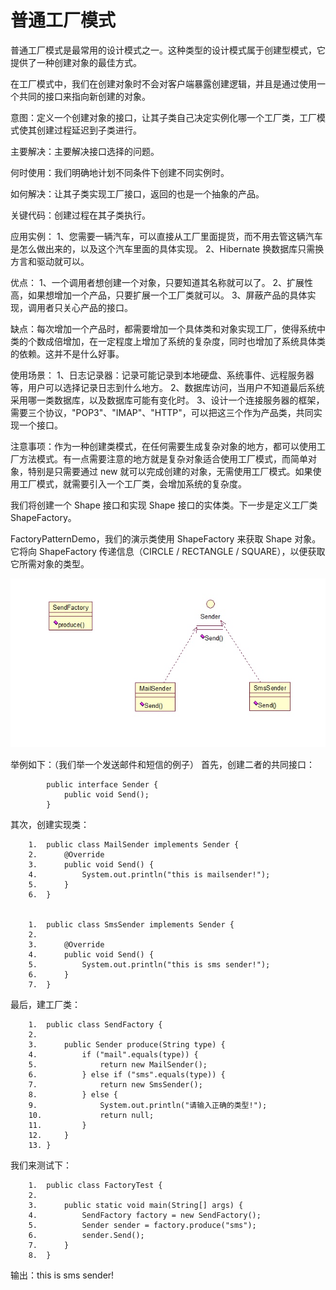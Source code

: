# 普通工厂模式

普通工厂模式是最常用的设计模式之一。这种类型的设计模式属于创建型模式，它提供了一种创建对象的最佳方式。

在工厂模式中，我们在创建对象时不会对客户端暴露创建逻辑，并且是通过使用一个共同的接口来指向新创建的对象。

意图：定义一个创建对象的接口，让其子类自己决定实例化哪一个工厂类，工厂模式使其创建过程延迟到子类进行。

主要解决：主要解决接口选择的问题。

何时使用：我们明确地计划不同条件下创建不同实例时。

如何解决：让其子类实现工厂接口，返回的也是一个抽象的产品。

关键代码：创建过程在其子类执行。

应用实例： 1、您需要一辆汽车，可以直接从工厂里面提货，而不用去管这辆汽车是怎么做出来的，以及这个汽车里面的具体实现。 2、Hibernate 换数据库只需换方言和驱动就可以。

优点： 1、一个调用者想创建一个对象，只要知道其名称就可以了。 2、扩展性高，如果想增加一个产品，只要扩展一个工厂类就可以。 3、屏蔽产品的具体实现，调用者只关心产品的接口。

缺点：每次增加一个产品时，都需要增加一个具体类和对象实现工厂，使得系统中类的个数成倍增加，在一定程度上增加了系统的复杂度，同时也增加了系统具体类的依赖。这并不是什么好事。

使用场景： 1、日志记录器：记录可能记录到本地硬盘、系统事件、远程服务器等，用户可以选择记录日志到什么地方。 2、数据库访问，当用户不知道最后系统采用哪一类数据库，以及数据库可能有变化时。 3、设计一个连接服务器的框架，需要三个协议，"POP3"、"IMAP"、"HTTP"，可以把这三个作为产品类，共同实现一个接口。

注意事项：作为一种创建类模式，在任何需要生成复杂对象的地方，都可以使用工厂方法模式。有一点需要注意的地方就是复杂对象适合使用工厂模式，而简单对象，特别是只需要通过 new 就可以完成创建的对象，无需使用工厂模式。如果使用工厂模式，就需要引入一个工厂类，会增加系统的复杂度。


我们将创建一个 Shape 接口和实现 Shape 接口的实体类。下一步是定义工厂类 ShapeFactory。

FactoryPatternDemo，我们的演示类使用 ShapeFactory 来获取 Shape 对象。它将向 ShapeFactory 传递信息（CIRCLE / RECTANGLE / SQUARE），以便获取它所需对象的类型。

![](media/15223783261656.jpg)


举例如下：（我们举一个发送邮件和短信的例子）
首先，创建二者的共同接口：

```
	 	public interface Sender {  
	 	    public void Send();  
	 	}
```

其次，创建实现类：

```
	1.	public class MailSender implements Sender {  
	2.	    @Override  
	3.	    public void Send() {  
	4.	        System.out.println("this is mailsender!");  
	5.	    }  
	6.	}  

	
	1.	public class SmsSender implements Sender {  
	2.	  
	3.	    @Override  
	4.	    public void Send() {  
	5.	        System.out.println("this is sms sender!");  
	6.	    }  
	7.	}  

```
	
最后，建工厂类：

```
	1.	public class SendFactory {  
	2.	  
	3.	    public Sender produce(String type) {  
	4.	        if ("mail".equals(type)) {  
	5.	            return new MailSender();  
	6.	        } else if ("sms".equals(type)) {  
	7.	            return new SmsSender();  
	8.	        } else {  
	9.	            System.out.println("请输入正确的类型!");  
	10.	            return null;  
	11.	        }  
	12.	    }  
	13.	}  

```
	
我们来测试下：

```
	1.	public class FactoryTest {  
	2.	  
	3.	    public static void main(String[] args) {  
	4.	        SendFactory factory = new SendFactory();  
	5.	        Sender sender = factory.produce("sms");  
	6.	        sender.Send();  
	7.	    }  
	8.	}  

```

输出：this is sms sender!




